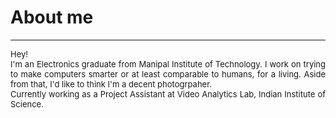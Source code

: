 # About me
---
<p align="justify">
<font size="-1">Hey!<br>
I'm an Electronics graduate from Manipal Institute of Technology. I work on trying to make computers smarter or at least comparable to humans, for a living. Aside from that, I'd like to think I'm a decent photogrpaher.<br> 
Currently working as a Project Assistant at Video Analytics Lab, Indian Institute of Science.</font>
</p>
